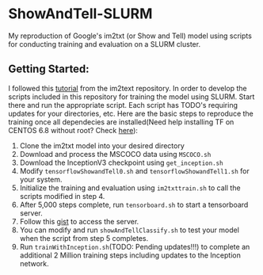 # ShowAndTell-SLURM
My reproduction of Google's im2txt (or Show and Tell) model using scripts for conducting training and evaluation on a SLURM cluster.

## Getting Started:

I followed this [tutorial](https://github.com/tensorflow/models/tree/master/im2txt) from the im2text repository.
In order to develop the scripts included in this repository for training the model using SLURM. Start there and
run the appropriate script. Each script has TODO's requiring updates for your directories, etc. Here are the basic steps to reproduce the training once all dependecies are installed(Need help installing TF on CENTOS 6.8 without root? Check [here](https://gist.github.com/taylorpaul/3e4e405ffad1be8355bf742fa24b41f0)):

1.  Clone the im2txt model into your desired directory
2.  Download and process the MSCOCO data using `MSCOCO.sh`
3.  Download the InceptionV3 checkpoint using `get_inception.sh`
4.  Modify `tensorflowShowandTell0.sh` and `tensorflowShowandTell1.sh` for your system.
5.  Initialize the training and evaluation using `im2txttrain.sh` to call the scripts modified in step 4.
6.  After 5,000 steps complete, run `tensorboard.sh` to start a tensorboard server.
7. Follow this [gist](https://gist.github.com/taylorpaul/250ee3ed2524e8c28ee7c58ed656a5b9) to access the server.
8. You can modify and run `showAndTellClassify.sh` to test your model when the script from step 5 completes.
9. Run `trainWithInception.sh`(TODO: Pending updates!!!) to complete an additional 2 Million training steps including updates to the Inception network. 
